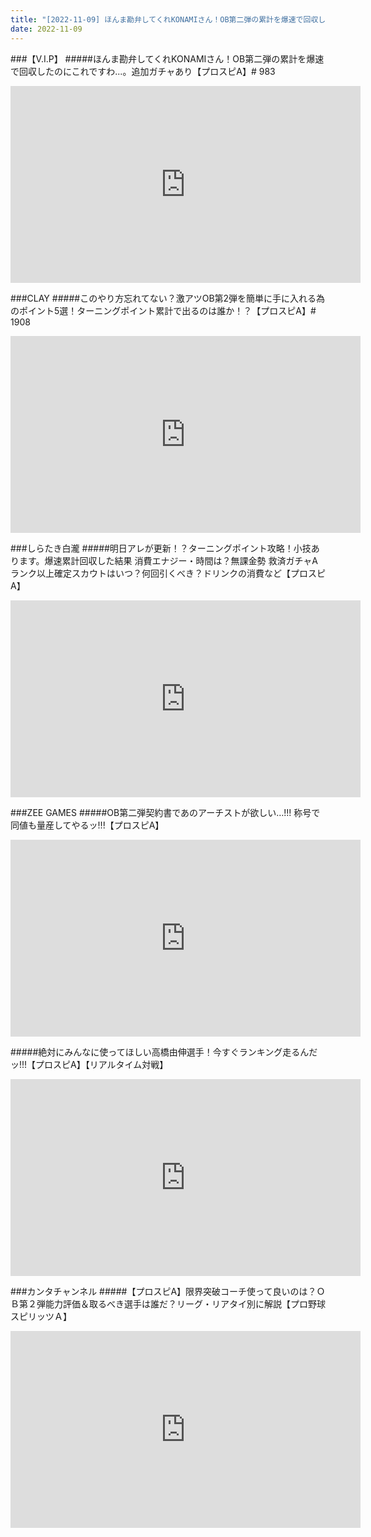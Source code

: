```yaml
---
title: "[2022-11-09] ほんま勘弁してくれKONAMIさん！OB第二弾の累計を爆速で回収したのにこれですわ...。追加ガチャあり【プロスピA】# 983 他"
date: 2022-11-09
---
```

###【V.I.P】
#####ほんま勘弁してくれKONAMIさん！OB第二弾の累計を爆速で回収したのにこれですわ...。追加ガチャあり【プロスピA】# 983
<iframe width="560" height="315" src="https://www.youtube.com/embed/rny3xbLV95c" frameborder="0" allow="accelerometer; autoplay; clipboard-write; encrypted-media; gyroscope; picture-in-picture" allowfullscreen></iframe>

###CLAY
#####このやり方忘れてない？激アツOB第2弾を簡単に手に入れる為のポイント5選！ターニングポイント累計で出るのは誰か！？【プロスピA】# 1908
<iframe width="560" height="315" src="https://www.youtube.com/embed/djNjY5QzbDE" frameborder="0" allow="accelerometer; autoplay; clipboard-write; encrypted-media; gyroscope; picture-in-picture" allowfullscreen></iframe>

###しらたき白瀧
#####明日アレが更新！？ターニングポイント攻略！小技あります。爆速累計回収した結果 消費エナジー・時間は？無課金勢 救済ガチャAランク以上確定スカウトはいつ？何回引くべき？ドリンクの消費など【プロスピA】
<iframe width="560" height="315" src="https://www.youtube.com/embed/JkEkLuDXDVQ" frameborder="0" allow="accelerometer; autoplay; clipboard-write; encrypted-media; gyroscope; picture-in-picture" allowfullscreen></iframe>

###ZEE GAMES
#####OB第二弾契約書であのアーチストが欲しい…!!! 称号で同値も量産してやるッ!!!【プロスピA】
<iframe width="560" height="315" src="https://www.youtube.com/embed/jW7TzCZunEQ" frameborder="0" allow="accelerometer; autoplay; clipboard-write; encrypted-media; gyroscope; picture-in-picture" allowfullscreen></iframe>

#####絶対にみんなに使ってほしい高橋由伸選手！今すぐランキング走るんだッ!!!【プロスピA】【リアルタイム対戦】
<iframe width="560" height="315" src="https://www.youtube.com/embed/FkaZz8h8Pcc" frameborder="0" allow="accelerometer; autoplay; clipboard-write; encrypted-media; gyroscope; picture-in-picture" allowfullscreen></iframe>

###カンタチャンネル
#####【プロスピA】限界突破コーチ使って良いのは？ＯＢ第２弾能力評価＆取るべき選手は誰だ？リーグ・リアタイ別に解説【プロ野球スピリッツＡ】
<iframe width="560" height="315" src="https://www.youtube.com/embed/gBpLb_t_LAI" frameborder="0" allow="accelerometer; autoplay; clipboard-write; encrypted-media; gyroscope; picture-in-picture" allowfullscreen></iframe>

